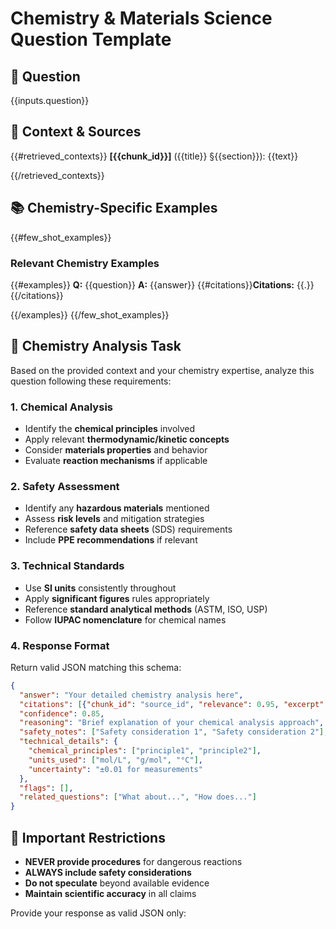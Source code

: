 # Chemistry & Materials Science Question Template

## 🧪 **Question**
{{inputs.question}}

## 🔬 **Context & Sources**
{{#retrieved_contexts}}
**[{{chunk_id}}]** ({{title}} §{{section}}): {{text}}

{{/retrieved_contexts}}

## 📚 **Chemistry-Specific Examples**
{{#few_shot_examples}}
### Relevant Chemistry Examples
{{#examples}}
**Q:** {{question}}
**A:** {{answer}}
{{#citations}}**Citations:** {{.}}{{/citations}}

{{/examples}}
{{/few_shot_examples}}

## 🎯 **Chemistry Analysis Task**
Based on the provided context and your chemistry expertise, analyze this question following these requirements:

### **1. Chemical Analysis**
- Identify the **chemical principles** involved
- Apply relevant **thermodynamic/kinetic concepts**
- Consider **materials properties** and behavior
- Evaluate **reaction mechanisms** if applicable

### **2. Safety Assessment**
- Identify any **hazardous materials** mentioned
- Assess **risk levels** and mitigation strategies
- Reference **safety data sheets** (SDS) requirements
- Include **PPE recommendations** if relevant

### **3. Technical Standards**
- Use **SI units** consistently throughout
- Apply **significant figures** rules appropriately
- Reference **standard analytical methods** (ASTM, ISO, USP)
- Follow **IUPAC nomenclature** for chemical names

### **4. Response Format**
Return valid JSON matching this schema:
```json
{
  "answer": "Your detailed chemistry analysis here",
  "citations": [{"chunk_id": "source_id", "relevance": 0.95, "excerpt": "supporting text"}],
  "confidence": 0.85,
  "reasoning": "Brief explanation of your chemical analysis approach",
  "safety_notes": ["Safety consideration 1", "Safety consideration 2"],
  "technical_details": {
    "chemical_principles": ["principle1", "principle2"],
    "units_used": ["mol/L", "g/mol", "°C"],
    "uncertainty": "±0.01 for measurements"
  },
  "flags": [],
  "related_questions": ["What about...", "How does..."]
}
```

## 🚫 **Important Restrictions**
- **NEVER provide procedures** for dangerous reactions
- **ALWAYS include safety considerations**
- **Do not speculate** beyond available evidence
- **Maintain scientific accuracy** in all claims

Provide your response as valid JSON only:
